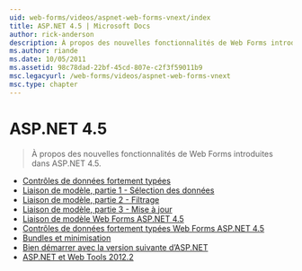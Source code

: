 ```yaml
---
uid: web-forms/videos/aspnet-web-forms-vnext/index
title: ASP.NET 4.5 | Microsoft Docs
author: rick-anderson
description: À propos des nouvelles fonctionnalités de Web Forms introduites dans ASP.NET 4.5.
ms.author: riande
ms.date: 10/05/2011
ms.assetid: 98c78dad-22bf-45cd-807e-c2f3f59011b9
msc.legacyurl: /web-forms/videos/aspnet-web-forms-vnext
msc.type: chapter
---
```

<a name="aspnet-45"></a>ASP.NET 4.5
====================
> À propos des nouvelles fonctionnalités de Web Forms introduites dans ASP.NET 4.5.


- [Contrôles de données fortement typées](aspnet-vnext-videos-strongly-typed-data-controls.md)
- [Liaison de modèle, partie 1 - Sélection des données](aspnet-vnext-videos-model-binding-part-1-selecting-data.md)
- [Liaison de modèle, partie 2 - Filtrage](aspnet-vnext-videos-model-binding-part-2-filtering.md)
- [Liaison de modèle, partie 3 - Mise à jour](aspnet-vnext-videos-model-binding-part-3-updating.md)
- [Liaison de modèle Web Forms ASP.NET 4.5](aspnet-45-web-forms-model-binding.md)
- [Contrôles de données fortement typées Web Forms ASP.NET 4.5](aspnet-45-web-forms-strong-typed-data-controls.md)
- [Bundles et minimisation](aspnet-vnext-videos-bundling-and-minification.md)
- [Bien démarrer avec la version suivante d’ASP.NET](getting-started-with-the-next-version-of-aspnet.md)
- [ASP.NET et Web Tools 2012.2](aspnet-and-web-tools-20122.md)
